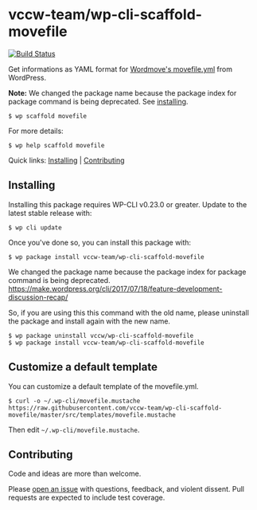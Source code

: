 # vccw-team/wp-cli-scaffold-movefile

[![Build Status](https://travis-ci.org/vccw-team/wp-cli-scaffold-movefile.svg?branch=master)](https://travis-ci.org/vccw-team/wp-cli-scaffold-movefile)

Get informations as YAML format for [Wordmove's movefile.yml](http://welaika.github.io/wordmove/) from WordPress.

**Note:** We changed the package name because the package index for package command is being deprecated.
See [installing](#installing).


```
$ wp scaffold movefile
```
For more details:

```
$ wp help scaffold movefile
```

Quick links: [Installing](#installing) | [Contributing](#contributing)

## Installing

Installing this package requires WP-CLI v0.23.0 or greater.  Update to the latest stable release with:

```
$ wp cli update
```

Once you've done so, you can install this package with:

```
$ wp package install vccw-team/wp-cli-scaffold-movefile
```

We changed the package name because the package index for package command is being deprecated.
https://make.wordpress.org/cli/2017/07/18/feature-development-discussion-recap/

So, if you are using this this command with the old name, please uninstall the package and install again with the new name.

```
$ wp package uninstall vccw/wp-cli-scaffold-movefile
$ wp package install vccw-team/wp-cli-scaffold-movefile
```

## Customize a default template

You can customize a default template of the movefile.yml.

```
$ curl -o ~/.wp-cli/movefile.mustache https://raw.githubusercontent.com/vccw-team/wp-cli-scaffold-movefile/master/src/templates/movefile.mustache
```

Then edit `~/.wp-cli/movefile.mustache`.

## Contributing

Code and ideas are more than welcome.

Please [open an issue](https://github.com/vccw-team/wp-cli-scaffold-movefile/issues) with questions, feedback, and violent dissent. Pull requests are expected to include test coverage.
